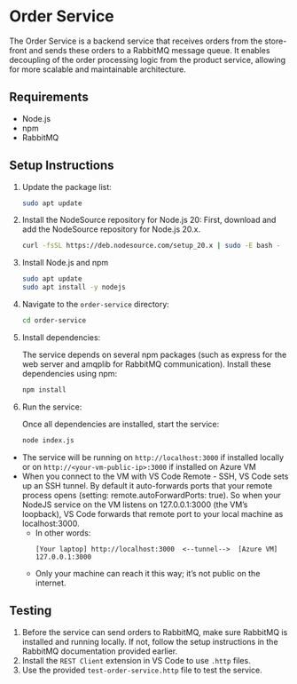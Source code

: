 # Order Service

The Order Service is a backend service that receives orders from the store-front and sends these orders to a RabbitMQ message queue. It enables decoupling of the order processing logic from the product service, allowing for more scalable and maintainable architecture.

## Requirements

- Node.js
- npm
- RabbitMQ

## Setup Instructions
1. Update the package list:
   ```bash
   sudo apt update
2. Install the NodeSource repository for Node.js 20: First, download and add the NodeSource repository for Node.js 20.x.
   ```bash
   curl -fsSL https://deb.nodesource.com/setup_20.x | sudo -E bash -
3. Install Node.js and npm
   ```bash
   sudo apt update
   sudo apt install -y nodejs
4. Navigate to the `order-service` directory:
   ```bash
   cd order-service
5. Install dependencies:

   The service depends on several npm packages (such as express for the web server and amqplib for RabbitMQ communication). Install these dependencies using npm:

   ```bash
   npm install
6. Run the service:
   
   Once all dependencies are installed, start the service:

   ```bash
   node index.js 

- The service will be running on `http://localhost:3000` if installed locally or on `http://<your-vm-public-ip>:3000` if installed on Azure VM
- When you connect to the VM with VS Code Remote - SSH, VS Code sets up an SSH tunnel. By default it auto-forwards ports that your remote process opens (setting: remote.autoForwardPorts: true). So when your NodeJS service on the VM listens on 127.0.0.1:3000 (the VM’s loopback), VS Code forwards that remote port to your local machine as localhost:3000.
   - In other words:
      ```
      [Your laptop] http://localhost:3000  <--tunnel-->  [Azure VM] 127.0.0.1:3000
      ```
   - Only your machine can reach it this way; it’s not public on the internet.

## Testing
1. Before the service can send orders to RabbitMQ, make sure RabbitMQ is installed and running locally. If not, follow the setup instructions in the RabbitMQ documentation provided earlier.
2. Install the `REST Client` extension in VS Code to use `.http` files.
3. Use the provided `test-order-service.http` file to test the service.

